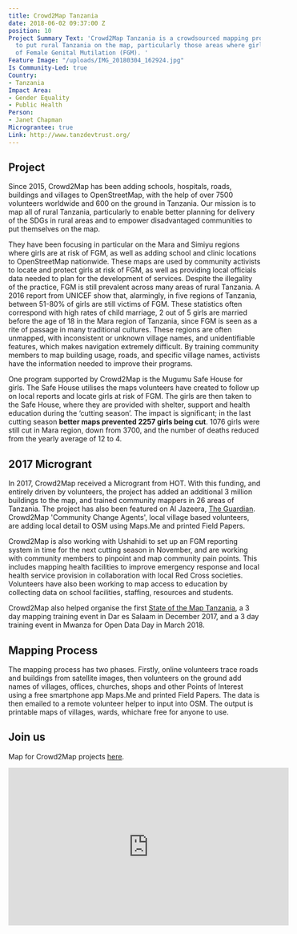 ```yaml
---
title: Crowd2Map Tanzania
date: 2018-06-02 09:37:00 Z
position: 10
Project Summary Text: 'Crowd2Map Tanzania is a crowdsourced mapping project aiming
  to put rural Tanzania on the map, particularly those areas where girls are at risk
  of Female Genital Mutilation (FGM). '
Feature Image: "/uploads/IMG_20180304_162924.jpg"
Is Community-Led: true
Country:
- Tanzania
Impact Area:
- Gender Equality
- Public Health
Person:
- Janet Chapman
Micrograntee: true
Link: http://www.tanzdevtrust.org/
---
```


## Project
Since 2015, Crowd2Map has been adding schools, hospitals, roads, buildings and villages to OpenStreetMap, with the help of over 7500 volunteers worldwide and 600 on the ground in Tanzania. Our mission is to map all of rural Tanzania, particularly to enable better planning for delivery of the SDGs in rural areas and to empower disadvantaged communities to put themselves on the map.

They have been focusing in particular on the Mara and Simiyu regions where girls are at risk of FGM, as well as adding school and clinic locations to OpenStreetMap nationwide. These maps are used by community activists to locate and protect girls at risk of FGM, as well as providing local officials data needed to plan for the development of services. Despite the illegality of the practice, FGM is still prevalent across many areas of rural Tanzania. A 2016 report from UNICEF show that, alarmingly, in five regions of Tanzania, between 51-80% of girls are still victims of FGM. These statistics often correspond with high rates of child marriage, 2 out of 5 girls are married before the age of 18 in the Mara region of Tanzania, since FGM is seen as a rite of passage in many traditional cultures. These regions are often unmapped, with inconsistent or unknown village names, and unidentifiable features, which makes navigation extremely difficult. By training community members to map building usage, roads, and specific village names, activists have the information needed to improve their programs.

One program supported by Crowd2Map is the Mugumu Safe House for girls. The Safe House utilises the maps volunteers have created to follow up on local reports and locate girls at risk of FGM. The girls are then taken to the Safe House, where they are provided with shelter, support and health education during the ‘cutting season’. The impact is significant; in the last cutting season **better maps prevented 2257 girls being cut**. 1076 girls were still cut in Mara region, down from 3700, and the number of deaths reduced from the yearly average of 12 to 4.

## 2017 Microgrant
In 2017, Crowd2Map received a Microgrant from HOT. With this funding, and entirely driven by volunteers, the project has added an additional 3 million buildings to the map, and trained community mappers in 26 areas of Tanzania. The project has also been featured on Al Jazeera, [The Guardian](https://www.theguardian.com/society/2017/feb/06/online-mapping-tool-gives-fgm-runaways-a-path-to-help). Crowd2Map 'Community Change Agents', local village based volunteers, are adding local detail to OSM using Maps.Me and printed Field Papers.
 
Crowd2Map is also working with Ushahidi to set up an FGM reporting system in time for the next cutting season in November, and are working with community members to pinpoint and map community pain points. This includes mapping health facilities to improve emergency response and local health service provision in collaboration with local Red Cross societies. Volunteers have also been working to map access to education by collecting data on school facilities, staffing, resources and students.

Crowd2Map also helped organise the first [State of the Map Tanzania](https://www.hotosm.org/updates/2017-12-13_the_first_state_of_the_map_tanzania_2017), a 3 day mapping training event in Dar es Salaam in December 2017, and a 3 day training event in Mwanza for Open Data Day in March 2018.


## Mapping Process
The mapping process has two phases. Firstly, online volunteers trace roads and buildings from satellite images, then volunteers on the ground add names of villages, offices, churches, shops and other Points of Interest using a free smartphone app Maps.Me and printed Field Papers. The data is then emailed to a remote volunteer helper to input into OSM. The output is printable maps of villages, wards, whichare free for anyone to use.

## Join us
Map for Crowd2Map projects [here](https://tasks.hotosm.org/contribute?difficulty=ALL&organisation=Tanzania%20Development%20Trust).

<iframe width="560" height="315" src="https://www.youtube.com/embed/AW3v18ZJYDg" frameborder="0" allow="autoplay; encrypted-media" allowfullscreen></iframe>